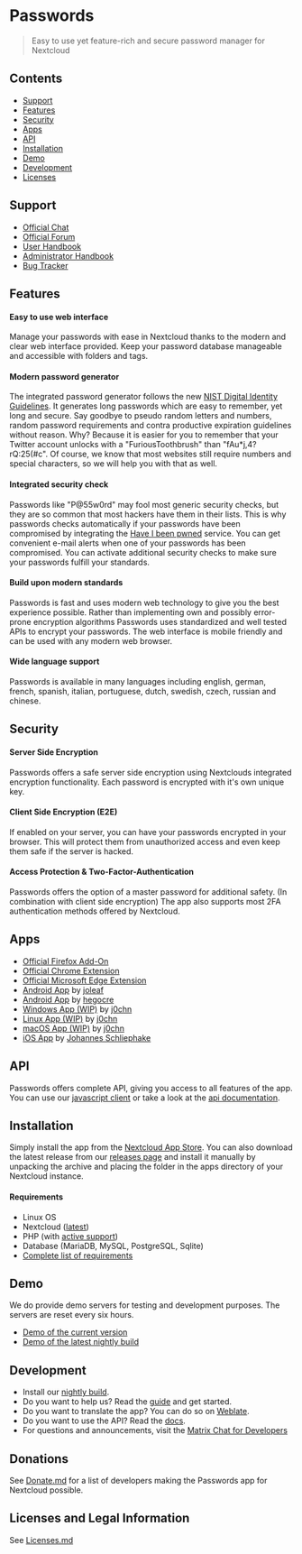 # Passwords
> Easy to use yet feature-rich and secure password manager for Nextcloud

## Contents
* [Support](#support)
* [Features](#features)
* [Security](#security)
* [Apps](#apps)
* [API](#api)
* [Installation](#installation)
* [Demo](#demo)
* [Development](#development)
* [Licenses](Licenses.md)

## Support
* [Official Chat](https://matrix.to/#/#nextcloud-passwords:chat.passwordsapp.org)
* [Official Forum](https://help.nextcloud.com/tag/passwords-app)
* [User Handbook](https://git.mdns.eu/nextcloud/passwords/-/wikis/Users/Index)
* [Administrator Handbook](https://git.mdns.eu/nextcloud/passwords/-/wikis/Administrators/Index)
* [Bug Tracker](https://github.com/marius-wieschollek/passwords/issues)

## Features
#### Easy to use web interface
Manage your passwords with ease in Nextcloud thanks to the modern and clear web interface provided.
Keep your password database manageable and accessible with folders and tags.

#### Modern password generator
The integrated password generator follows the new [NIST Digital Identity Guidelines](https://pages.nist.gov/800-63-3/).
It generates long passwords which are easy to remember, yet long and secure.
Say goodbye to pseudo random letters and numbers, random password requirements and contra productive expiration guidelines without reason.
Why? Because it is easier for you to remember that your Twitter account unlocks with a "FuriousToothbrush" than "fAu*j,4?rQ:25(#c".
Of course, we know that most websites still require numbers and special characters, so we will help you with that as well.

#### Integrated security check
Passwords like "P@55w0rd" may fool most generic security checks, but they are so common that most hackers have them in their lists.
This is why passwords checks automatically if your passwords have been compromised by integrating the [Have I been pwned](https://haveibeenpwned.com/) service.
You can get convenient e-mail alerts when one of your passwords has been compromised.
You can activate additional security checks to make sure your passwords fulfill your standards.

#### Build upon modern standards
Passwords is fast and uses modern web technology to give you the best experience possible.
Rather than implementing own and possibly error-prone encryption algorithms Passwords uses standardized and well tested APIs to encrypt your passwords.
The web interface is mobile friendly and can be used with any modern web browser.

#### Wide language support
Passwords is available in many languages including english, german, french, spanish, italian, portuguese, dutch, swedish, czech, russian and chinese.

## Security
#### Server Side Encryption
Passwords offers a safe server side encryption using Nextclouds integrated encryption functionality.
Each password is encrypted with it's own unique key.

#### Client Side Encryption (E2E)
If enabled on your server, you can have your passwords encrypted in your browser.
This will protect them from unauthorized access and even keep them safe if the server is hacked.

#### Access Protection & Two-Factor-Authentication
Passwords offers the option of a master password for additional safety. (In combination with client side encryption)
The app also supports most 2FA authentication methods offered by Nextcloud.

## Apps
* [Official Firefox Add-On](https://addons.mozilla.org/firefox/addon/nextcloud-passwords?utm_source=app&utm_medium=readme)
* [Official Chrome Extension](https://chrome.google.com/webstore/detail/nextcloud-passwords/mhajlicjhgoofheldnmollgbgjheenbi)
* [Official Microsoft Edge Extension](https://microsoftedge.microsoft.com/addons/detail/cjmlcljdpphgdfpkngjcmeepdpcgpffk)
* [Android App](https://play.google.com/store/apps/details?id=de.jbservices.nc_passwords_app) by [joleaf](https://gitlab.com/joleaf/nc-passwords-app)
* [Android App](https://play.google.com/store/apps/details?id=com.hegocre.nextcloudpasswords) by [hegocre](https://github.com/hegocre/NextcloudPasswords)
* [Windows App (WIP)](https://www.microsoft.com/store/apps/9NXVZ0ZP6D5Z) by [j0chn](https://gitlab.com/j0chn/nextcloud_password_client)
* [Linux App (WIP)](https://gitlab.com/j0chn/nextcloud_password_client/-/tree/main#linux) by [j0chn](https://gitlab.com/j0chn/nextcloud_password_client)
* [macOS App (WIP)](https://gitlab.com/j0chn/nextcloud_password_client/-/tree/main#mac-os) by [j0chn](https://gitlab.com/j0chn/nextcloud_password_client)
* [iOS App](https://apps.apple.com/app/id1546212226) by [Johannes Schliephake](https://github.com/johannes-schliephake/nextcloud-passwords-ios)

## API
Passwords offers complete API, giving you access to all features of the app.
You can use our [javascript client](https://www.npmjs.com/package/passwords-client) or take a look at the [api documentation](https://git.mdns.eu/nextcloud/passwords/-/wikis/developers/index).

## Installation
Simply install the app from the [Nextcloud App Store](https://apps.nextcloud.com/apps/passwords).
You can also download the latest release from our [releases page](https://git.mdns.eu/nextcloud/passwords/-/releases) and install it manually by unpacking the archive and placing the folder in the apps directory of your Nextcloud instance.

#### Requirements
* Linux OS
* Nextcloud ([latest](https://nextcloud.com/install/#instructions-server))
* PHP (with [active support](https://www.php.net/supported-versions.php))
* Database (MariaDB, MySQL, PostgreSQL, Sqlite)
* [Complete list of requirements](https://git.mdns.eu/nextcloud/passwords/-/wikis/Administrators/System-Requirements)

## Demo
We do provide demo servers for testing and development purposes.
The servers are reset every six hours.

* [Demo of the current version](https://test.passwordsapp.org/info.html)
* [Demo of the latest nightly build](https://next.passwordsapp.org/info.html)

## Development
* Install our [nightly build](https://git.mdns.eu/nextcloud/passwords/-/jobs/artifacts/testing/raw/passwords.tar.gz?job=Pack).
* Do you want to help us? Read the [guide](CONTRIBUTING.md) and get started.
* Do you want to translate the app? You can do so on [Weblate](https://weblate.passwordsapp.org/projects/passwords/passwords/).
* Do you want to use the API? Read the [docs](https://git.mdns.eu/nextcloud/passwords/-/wikis/Developers/Index).
* For questions and announcements, visit the [Matrix Chat for Developers](https://matrix.to/#/#developers:chat.passwordsapp.org)

## Donations
See [Donate.md](Donate.md) for a list of developers making the Passwords app for Nextcloud possible.

## Licenses and Legal Information
See [Licenses.md](Licenses.md)
